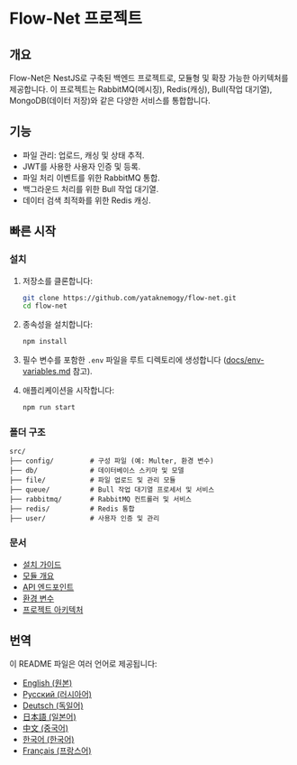 
# Flow-Net 프로젝트

## 개요
Flow-Net은 NestJS로 구축된 백엔드 프로젝트로, 모듈형 및 확장 가능한 아키텍처를 제공합니다. 이 프로젝트는 RabbitMQ(메시징), Redis(캐싱), Bull(작업 대기열), MongoDB(데이터 저장)와 같은 다양한 서비스를 통합합니다.

## 기능
- 파일 관리: 업로드, 캐싱 및 상태 추적.
- JWT를 사용한 사용자 인증 및 등록.
- 파일 처리 이벤트를 위한 RabbitMQ 통합.
- 백그라운드 처리를 위한 Bull 작업 대기열.
- 데이터 검색 최적화를 위한 Redis 캐싱.

## 빠른 시작

### 설치
1. 저장소를 클론합니다:
   ```bash
   git clone https://github.com/yataknemogy/flow-net.git
   cd flow-net
   ```
2. 종속성을 설치합니다:
   ```bash
   npm install
   ```

3. 필수 변수를 포함한 `.env` 파일을 루트 디렉토리에 생성합니다 ([docs/env-variables.md](../docs/env-variables.md) 참고).

4. 애플리케이션을 시작합니다:
   ```bash
   npm run start
   ```

### 폴더 구조
```plaintext
src/
├── config/         # 구성 파일 (예: Multer, 환경 변수)
├── db/             # 데이터베이스 스키마 및 모델
├── file/           # 파일 업로드 및 관리 모듈
├── queue/          # Bull 작업 대기열 프로세서 및 서비스
├── rabbitmq/       # RabbitMQ 컨트롤러 및 서비스
├── redis/          # Redis 통합
├── user/           # 사용자 인증 및 관리
```

### 문서
- [설치 가이드](../docs/installation.md)
- [모듈 개요](../docs/modules.md)
- [API 엔드포인트](../docs/api-endpoints.md)
- [환경 변수](../docs/env-variables.md)
- [프로젝트 아키텍처](../docs/architecture.md)

## 번역
이 README 파일은 여러 언어로 제공됩니다:
- [English (원본)](../README.md)
- [Русский (러시아어)](README.ru.md)
- [Deutsch (독일어)](README.de.md)
- [日本語 (일본어)](README.ja.md)
- [中文 (중국어)](README.zh.md)
- [한국어 (한국어)](README.ko.md)
- [Français (프랑스어)](README.fr.md)
    